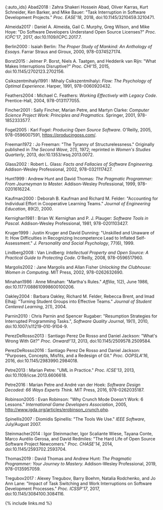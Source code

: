 ---
---

<div class="bibliography" markdown="1">

{:auto_ids}
Abad2018
:   Zahra Shakeri Hossein Abad, Oliver Karras, Kurt Schneider, Ken Barker, and Mike Bauer:
    "Task Interruption in Software Development Projects."
    *Proc. EASE'18*, 2018, doi:10.1145/3210459.3210471.

Almeida2017
:   Daniel A. Almeida, Gail C. Murphy, Greg Wilson, and Mike Hoye:
    "Do Software Developers Understand Open Source Licenses?"
    *Proc. ICPC'17*, 2017, doi:10.1109/ICPC.2017.7.

Berlin2000
:   Isaiah Berlin:
    *The Proper Study of Mankind: An Anthology of Essays*.
    Farrar Straus and Giroux, 2000, 978-0374527174.

Borst2015
:   Jelmer P. Borst, Niels A. Taatgen, and Hedderik van Rijn:
    "What Makes Interruptions Disruptive?"
    *Proc. CHI'15*, 2015, doi:10.1145/2702123.2702156.

Csikszentmihalyi1991
:   Mihaly Csikszentmihalyi:
    *Flow: The Psychology of Optimal Experience*.
    Harper, 1991, 978-0060920432.

Feathers2004
:   Michael C. Feathers:
    *Working Effectively with Legacy Code*.
    Prentice-Hall, 2004, 978-0131177055.

Fincher2001
:   Sally Fincher, Marian Petre, and Martyn Clarke:
    *Computer Science Project Work: Principles and Pragmatics*.
    Springer, 2001, 978-1852333577.

Fogel2005
:   Karl Fogel:
    *Producing Open Source Software*.
    O'Reilly, 2005, 978-0596007591, <https://producingoss.com/>.

Freeman1972
:   Jo Freeman:
    "The Tyranny of Structurelessness."
    Originally published in *The Second Wave*, 2(1), 1972;
    reprinted in *Women's Studies Quarterly*, 2013, doi:10.1353/wsq.2013.0072.

Glass2002
:   Robert L. Glass:
    *Facts and Fallacies of Software Engineering.*
    Addison-Wesley Professional, 2002, 978-0321117427.

Hunt1999
:   Andrew Hunt and David Thomas:
    *The Pragmatic Programmer: From Journeyman to Master.*
    Addison-Wesley Professional, 1999, 978-0201616224.

Kaufman2000
:   Deborah B. Kaufman and Richard M. Felder:
    "Accounting for Individual Effort in Cooperative Learning Teams."
    *Journal of Engineering Education*, 89(2), 2000.

Kernighan1981
:   Brian W. Kernighan and P. J. Plauger:
    *Software Tools in Pascal.*
    Addison-Wesley Professional, 1981, 978-0201103427.

Kruger1999
:   Justin Kruger and David Dunning:
    "Unskilled and Unaware of It: How Difficulties in Recognizing Incompetence Lead to Inflated Self-Assessment."
    *J. Personality and Social Psychology*, 77(6), 1999.

Lindberg2008
:   Van Lindberg: *Intellectual Property and Open Source: A Practical Guide to Protecting Code*.
    O'Reilly, 2008, 978-0596517960.

Margolis2002
:   Jane Margolis and Allan Fisher
    *Unlocking the Clubhouse: Women in Computing*.
    MIT Press, 2002, 978-0262632690.

Minahan1986
:   Anne Minahan: "Martha's Rules."
    *Affilia*, 1(2), June 1986, doi:10.1177/088610998600100206.

Oakley2004
:   Barbara Oakley, Richard M. Felder, Rebecca Brent, and Imad Elhajj:
    "Turning Student Groups into Effective Teams."
    *Journal of Student Centered Learning*, 2(1), 2004.

Parnin2010
:   Chris Parnin and Spencer Rugaber:
    "Resumption Strategies for Interrupted Programming Tasks.",
    *Software Quality Journal*, 19(1), 2010, doi:10.1007/s11219-010-9104-9.

PerezDeRosso2013
:   Santiago Perez De Rosso and Daniel Jackson:
    "What's Wrong With Git?"
    *Proc. Onward!'13*, 2013, doi:10.1145/2509578.2509584.

PerezDeRosso2016
:   Santiago Perez De Rosso and Daniel Jackson:
    "Purposes,  Concepts,  Misfits,  and a Redesign of Git."
    *Proc. OOPSLA'16*, 2016, doi:10.1145/2983990.2984018.

Petre2013
:   Marian Petre:
    "UML in Practice."
    *Proc. ICSE'13*, 2013, doi:10.1109/icse.2013.6606618.

Petre2016
:   Marian Petre and André van der Hoek:
    *Software Design Decoded: 66 Ways Experts Think*.
    MIT Press, 2016, 978-0262035187.

Robinson2005
:   Evan Robinson:
    "Why Crunch Mode Doesn't Work: 6 Lessons."
    *International Game Developers Association*, 2005,
    <http://www.igda.org/articles/erobinson_crunch.php>.

Spinellis2007
:   Diomidis Spinellis:
    "The Tools We Use."
    *IEEE Software*, July/August 2007.

Steinmacher2014
:   Igor Steinmacher, Igor Scaliante Wiese, Tayana Conte, Marco Aurélio Gerosa, and David Redmiles:
    "The Hard Life of Open Source Software Project Newcomers."
    *Proc. CHASE'14*, 2014, doi:10.1145/2593702.2593704.

Thomas2019
:   David Thomas and Andrew Hunt:
    *The Pragmatic Programmer: Your Journey to Mastery.*
    Addison-Wesley Professional, 2019, 978-0135957059.

Tregubov2017
:   Alexey Tregubov, Barry Boehm, Natalia Rodchenko, and Jo Ann Lane:
    "Impact of Task Switching and Work Interruptions on Software Development Processes."
    *Proc. ICSSP'17*, 2017, doi:10.1145/3084100.3084116.

</div>

{% include links.md %}
